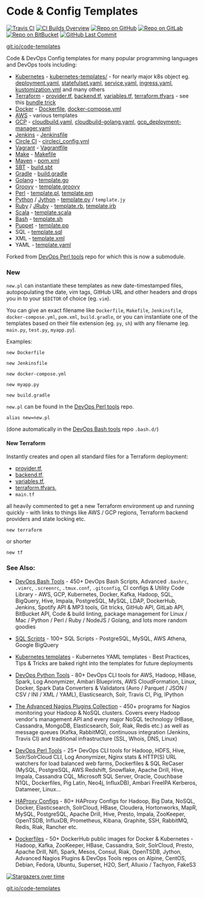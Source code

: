 Code & Config Templates
=======================

[![Travis CI](https://img.shields.io/travis/harisekhon/templates/master?logo=travis&label=Travis%20CI)](https://travis-ci.org/HariSekhon/Templates)
[![CI Builds Overview](https://img.shields.io/badge/CI%20Builds-Overview%20Page-blue?logo=circleci)](https://bitbucket.org/harisekhon/devops-bash-tools/src/master/STATUS.md)
[![Repo on GitHub](https://img.shields.io/badge/repo-GitHub-blue?logo=github)](https://github.com/HariSekhon/Templates)
[![Repo on GitLab](https://img.shields.io/badge/repo-GitLab-blue?logo=gitlab)](https://gitlab.com/HariSekhon/Templates)
[![Repo on BitBucket](https://img.shields.io/badge/repo-BitBucket-blue?logo=bitbucket)](https://bitbucket.org/HariSekhon/Templates)
[![GitHub Last Commit](https://img.shields.io/github/last-commit/HariSekhon/Templates?logo=github)](https://github.com/HariSekhon/Templates/commits/master)

[git.io/code-templates](https://git.io/code-templates)

Code & DevOps Config templates for many popular programming languages and DevOps tools including:

- [Kubernetes](https://kubernetes.io/) - [kubernetes-templates/](https://github.com/HariSekhon/Kubernetes-templates) - for nearly major k8s object eg.
[deployment.yaml](https://github.com/HariSekhon/Kubernetes-templates/blob/master/deployment.yaml),
[statefulset.yaml](https://github.com/HariSekhon/Kubernetes-templates/blob/master/statefulset.yaml),
[service.yaml](https://github.com/HariSekhon/Kubernetes-templates/blob/master/service.yaml),
[ingress.yaml](https://github.com/HariSekhon/Kubernetes-templates/blob/master/ingress.yaml), [kustomization.yml](https://github.com/HariSekhon/Kubernetes-templates/blob/master/kustomization.yaml) and many others
- [Terraform](https://www.terraform.io/) -
[provider.tf](https://github.com/HariSekhon/Templates/blob/master/provider.tf),
[backend.tf](https://github.com/HariSekhon/Templates/blob/master/backend.tf),
[variables.tf](https://github.com/HariSekhon/Templates/blob/master/variables.tf),
[terraform.tfvars](https://github.com/HariSekhon/Templates/blob/master/terraform.tfvars) - see this [bundle trick](https://github.com/HariSekhon/Templates/#new-terraform)
- [Docker](https://www.docker.com/) - [Dockerfile](https://github.com/HariSekhon/Templates/blob/master/Dockerfile), [docker-compose.yml](https://github.com/HariSekhon/Templates/blob/master/docker-compose.yml)
- [AWS](https://aws.amazon.com/) - various templates
- [GCP](https://cloud.google.com/) - [cloudbuild.yaml](https://github.com/HariSekhon/Templates/blob/master/cloudbuild.yaml), [cloudbuild-golang.yaml](https://github.com/HariSekhon/Templates/blob/master/cloudbuild-golang.yaml), [gcp_deployment-manager.yaml](https://github.com/HariSekhon/Templates/blob/master/gcp_deployment_manager.yaml)
- [Jenkins](https://www.jenkins.io/) - [Jenkinsfile](https://github.com/HariSekhon/Templates/blob/master/Jenkinsfile)
- [Circle CI](https://circleci.com/) - [circleci_config.yml](https://github.com/HariSekhon/Templates/blob/master/circleci_config.yml)
- [Vagrant](https://www.vagrantup.com/) - [Vagrantfile](https://github.com/HariSekhon/Templates/blob/master/Vagrantfile)
- [Make](https://www.gnu.org/software/make/) - [Makefile](https://github.com/HariSekhon/Templates/blob/master/Makefile)
- [Maven](https://maven.apache.org/) - [pom.xml](https://github.com/HariSekhon/Templates/blob/master/pom.xml)
- [SBT](https://www.scala-sbt.org/) - [build.sbt](https://github.com/HariSekhon/Templates/blob/master/build.sbt)
- [Gradle](https://gradle.org/) - [build.gradle](https://github.com/HariSekhon/Templates/blob/master/build.gradle)
- [Golang](https://golang.org/) - [template.go](https://github.com/HariSekhon/Templates/blob/master/template.go)
- [Groovy](https://groovy-lang.org/) - [template.groovy](https://github.com/HariSekhon/Templates/blob/master/template.groovy)
- [Perl](https://www.perl.org/) - [template.pl](https://github.com/HariSekhon/Templates/blob/master/template.pl), [template.pm](https://github.com/HariSekhon/Templates/blob/master/template.pm)
- [Python](https://www.python.org/) / [Jython](https://www.jython.org/) - [template.py](https://github.com/HariSekhon/Templates/blob/master/template.py) / `template.jy`
- [Ruby](https://www.ruby-lang.org/en/) / [JRuby](https://www.jruby.org/) - [template.rb](https://github.com/HariSekhon/Templates/blob/master/template.rb), [template.jrb](https://github.com/HariSekhon/Templates/blob/master/template.jrb)
- [Scala](https://www.scala-lang.org/) - [template.scala](https://github.com/HariSekhon/Templates/blob/master/template.scala)
- [Bash](https://www.gnu.org/software/bash/) - [template.sh](https://github.com/HariSekhon/Templates/blob/master/template.sh)
- [Puppet](https://puppet.com/) - [template.pp](https://github.com/HariSekhon/Templates/blob/master/template.pp)
- SQL - [template.sql](https://github.com/HariSekhon/Templates/blob/master/template.sql)
- XML - [template.xml](https://github.com/HariSekhon/Templates/blob/master/template.xml)
- YAML - [template.yaml](https://github.com/HariSekhon/Templates/blob/master/template.yaml)

Forked from [DevOps Perl tools](https://github.com/HariSekhon/DevOps-Perl-tools) repo for which this is now a submodule.

### New

`new.pl` can instantiate these templates as new date-timestamped files, autopopulating the date, vim tags, GitHub URL and other headers and drops you in to your `$EDITOR` of choice (eg. `vim`).

You can give an exact filename like `Dockerfile`, `Makefile`, `Jenkinsfile`, `docker-compose.yml`, `pom.xml`, `build.gradle`, or you can instantiate one of the templates based on their file extension (eg. `py`, `sh`) with any filename (eg. `main.py`, `test.py`, `myapp.py`).

Examples:

```
new Dockerfile
```
```
new Jenkinsfile
```
```
new docker-compose.yml
```
```
new myapp.py
```
```
new build.gradle
```

`new.pl` can be found in the [DevOps Perl tools](https://github.com/HariSekhon/DevOps-Perl-tools) repo.

```alias new=new.pl```

(done automatically in the [DevOps Bash tools](https://github.com/HariSekhon/DevOps-Bash-tools) repo `.bash.d/`)


#### New Terraform

Instantly creates and open all standard files for a Terraform deployment:

- [provider.tf](https://github.com/HariSekhon/Templates/blob/master/provider.tf),
- [backend.tf](https://github.com/HariSekhon/Templates/blob/master/backend.tf),
- [variables.tf](https://github.com/HariSekhon/Templates/blob/master/variables.tf),
- [terraform.tfvars](https://github.com/HariSekhon/Templates/blob/master/terraform.tfvars),
- `main.tf`

all heavily commented to get a new Terraform environment up and running quickly - with links to things like AWS / GCP regions, Terraform backend providers and state locking etc.

```
new terraform
```
or shorter
```
new tf
```


### See Also:

* [DevOps Bash Tools](https://github.com/harisekhon/devops-bash-tools) - 450+ DevOps Bash Scripts, Advanced `.bashrc`, `.vimrc`, `.screenrc`, `.tmux.conf`, `.gitconfig`, CI configs & Utility Code Library - AWS, GCP, Kubernetes, Docker, Kafka, Hadoop, SQL, BigQuery, Hive, Impala, PostgreSQL, MySQL, LDAP, DockerHub, Jenkins, Spotify API & MP3 tools, Git tricks, GitHub API, GitLab API, BitBucket API, Code & build linting, package management for Linux / Mac / Python / Perl / Ruby / NodeJS / Golang, and lots more random goodies

* [SQL Scripts](https://github.com/HariSekhon/SQL-scripts) - 100+ SQL Scripts - PostgreSQL, MySQL, AWS Athena, Google BigQuery

* [Kubernetes templates](https://github.com/HariSekhon/Kubernetes-templates) - Kubernetes YAML templates - Best Practices, Tips & Tricks are baked right into the templates for future deployments

* [DevOps Python Tools](https://github.com/harisekhon/devops-python-tools) - 80+ DevOps CLI tools for AWS, Hadoop, HBase, Spark, Log Anonymizer, Ambari Blueprints, AWS CloudFormation, Linux, Docker, Spark Data Converters & Validators (Avro / Parquet / JSON / CSV / INI / XML / YAML), Elasticsearch, Solr, Travis CI, Pig, IPython

* [The Advanced Nagios Plugins Collection](https://github.com/harisekhon/nagios-plugins) - 450+ programs for Nagios monitoring your Hadoop & NoSQL clusters. Covers every Hadoop vendor's management API and every major NoSQL technology (HBase, Cassandra, MongoDB, Elasticsearch, Solr, Riak, Redis etc.) as well as message queues (Kafka, RabbitMQ), continuous integration (Jenkins, Travis CI) and traditional infrastructure (SSL, Whois, DNS, Linux)

* [DevOps Perl Tools](https://github.com/harisekhon/perl-tools) - 25+ DevOps CLI tools for Hadoop, HDFS, Hive, Solr/SolrCloud CLI, Log Anonymizer, Nginx stats & HTTP(S) URL watchers for load balanced web farms, Dockerfiles & SQL ReCaser (MySQL, PostgreSQL, AWS Redshift, Snowflake, Apache Drill, Hive, Impala, Cassandra CQL, Microsoft SQL Server, Oracle, Couchbase N1QL, Dockerfiles, Pig Latin, Neo4j, InfluxDB), Ambari FreeIPA Kerberos, Datameer, Linux...

* [HAProxy Configs](https://github.com/HariSekhon/HAProxy-configs) - 80+ HAProxy Configs for Hadoop, Big Data, NoSQL, Docker, Elasticsearch, SolrCloud, HBase, Cloudera, Hortonworks, MapR, MySQL, PostgreSQL, Apache Drill, Hive, Presto, Impala, ZooKeeper, OpenTSDB, InfluxDB, Prometheus, Kibana, Graphite, SSH, RabbitMQ, Redis, Riak, Rancher etc.

* [Dockerfiles](https://github.com/HariSekhon/Dockerfiles) - 50+ DockerHub public images for Docker & Kubernetes - Hadoop, Kafka, ZooKeeper, HBase, Cassandra, Solr, SolrCloud, Presto, Apache Drill, Nifi, Spark, Mesos, Consul, Riak, OpenTSDB, Jython, Advanced Nagios Plugins & DevOps Tools repos on Alpine, CentOS, Debian, Fedora, Ubuntu, Superset, H2O, Serf, Alluxio / Tachyon, FakeS3

[![Stargazers over time](https://starchart.cc/HariSekhon/Templates.svg)](https://starchart.cc/HariSekhon/Templates)

[git.io/code-templates](https://git.io/code-templates)
